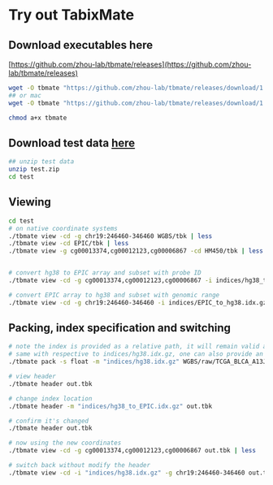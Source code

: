 # Try out TabixMate
## Download executables here
[https://github.com/zhou-lab/tbmate/releases](https://github.com/zhou-lab/tbmate/releases)

```sh
wget -O tbmate "https://github.com/zhou-lab/tbmate/releases/download/1.4.20200906/tbmate_linux_amd64"
## or mac
wget -O tbmate "https://github.com/zhou-lab/tbmate/releases/download/1.4.20200906/tbmate_darwin_amd64"

chmod a+x tbmate
```

## Download test data [here](https://www.dropbox.com/s/traeqvfqf3qtat4/test.zip?dl=1)

```sh
## unzip test data
unzip test.zip
cd test
```


## Viewing

```sh
cd test
# on native coordinate systems
./tbmate view -cd -g chr19:246460-346460 WGBS/tbk | less
./tbmate view -cd EPIC/tbk | less
./tbmate view -g cg00013374,cg00012123,cg00006867 -cd HM450/tbk | less


# convert hg38 to EPIC array and subset with probe ID
./tbmate view -cd -g cg00013374,cg00012123,cg00006867 -i indices/hg38_to_EPIC.idx.gz WGBS/tbk | less

# convert EPIC array to hg38 and subset with genomic range
./tbmate view -cd -g chr19:246460-346460 -i indices/EPIC_to_hg38.idx.gz WGBS/tbk | less

```

## Packing, index specification and switching

```sh
# note the index is provided as a relative path, it will remain valid as long as out.tbk is kept relatively
# same with respective to indices/hg38.idx.gz, one can also provide an absolute path
./tbmate pack -s float -m "indices/hg38.idx.gz" WGBS/raw/TCGA_BLCA_A13J_cpg.gz out.tbk

# view header
./tbmate header out.tbk

# change index location
./tbmate header -m "indices/hg38_to_EPIC.idx.gz" out.tbk

# confirm it's changed
./tbmate header out.tbk

# now using the new coordinates
./tbmate view -cd -g cg00013374,cg00012123,cg00006867 out.tbk | less

# switch back without modify the header
./tbmate view -cd -i "indices/hg38.idx.gz" -g chr19:246460-346460 out.tbk | less

```
